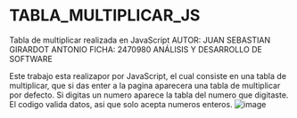 # TABLA_MULTIPLICAR_JS
Tabla de multiplicar realizada en JavaScript
AUTOR: JUAN SEBASTIAN GIRARDOT ANTONIO
FICHA: 2470980 ANÁLISIS Y DESARROLLO DE SOFTWARE


Este trabajo esta realizapor por JavaScript, el cual consiste en una tabla de multiplicar, que si das enter a la pagina aparecera una tabla de multiplicar por defecto.
Si digitas un numero aparece la tabla del numero que digitaste.
El codigo valida datos, asi que solo acepta numeros enteros.
![image](https://user-images.githubusercontent.com/101753244/176043145-e86ca3c2-db18-4b47-82dc-9f873785d30f.png)
